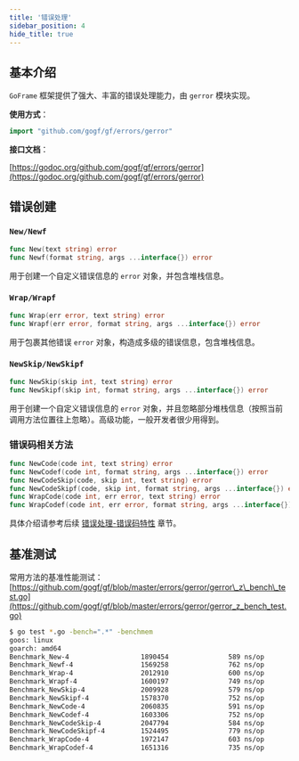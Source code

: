 ```yaml
---
title: '错误处理'
sidebar_position: 4
hide_title: true
---
```


## 基本介绍

`GoFrame` 框架提供了强大、丰富的错误处理能力，由 `gerror` 模块实现。

**使用方式**：

```go
import "github.com/gogf/gf/errors/gerror"

```

**接口文档**：

[https://godoc.org/github.com/gogf/gf/errors/gerror](https://godoc.org/github.com/gogf/gf/errors/gerror)

## 错误创建

### `New/Newf`

```go
func New(text string) error
func Newf(format string, args ...interface{}) error
```

用于创建一个自定义错误信息的 `error` 对象，并包含堆栈信息。

### `Wrap/Wrapf`

```go
func Wrap(err error, text string) error
func Wrapf(err error, format string, args ...interface{}) error
```

用于包裹其他错误 `error` 对象，构造成多级的错误信息，包含堆栈信息。

### `NewSkip/NewSkipf`

```go
func NewSkip(skip int, text string) error
func NewSkipf(skip int, format string, args ...interface{}) error
```

用于创建一个自定义错误信息的 `error` 对象，并且忽略部分堆栈信息（按照当前调用方法位置往上忽略）。高级功能，一般开发者很少用得到。

### 错误码相关方法

```go
func NewCode(code int, text string) error
func NewCodef(code int, format string, args ...interface{}) error
func NewCodeSkip(code, skip int, text string) error
func NewCodeSkipf(code, skip int, format string, args ...interface{}) error
func WrapCode(code int, err error, text string) error
func WrapCodef(code int, err error, format string, args ...interface{}) error
```

具体介绍请参考后续 [错误处理-错误码特性](output/goframe-v1.15-md/核心组件/错误处理/错误处理-错误码特性) 章节。

## 基准测试

常用方法的基准性能测试： [https://github.com/gogf/gf/blob/master/errors/gerror/gerror\_z\_bench\_test.go](https://github.com/gogf/gf/blob/master/errors/gerror/gerror_z_bench_test.go)

```bash
$ go test *.go -bench=".*" -benchmem
goos: linux
goarch: amd64
Benchmark_New-4                  1890454               589 ns/op             256 B/op          1 allocs/op
Benchmark_Newf-4                 1569258               762 ns/op             324 B/op          3 allocs/op
Benchmark_Wrap-4                 2012910               600 ns/op             256 B/op          1 allocs/op
Benchmark_Wrapf-4                1600197               749 ns/op             324 B/op          3 allocs/op
Benchmark_NewSkip-4              2009928               579 ns/op             256 B/op          1 allocs/op
Benchmark_NewSkipf-4             1578370               752 ns/op             324 B/op          3 allocs/op
Benchmark_NewCode-4              2060835               591 ns/op             256 B/op          1 allocs/op
Benchmark_NewCodef-4             1603306               752 ns/op             324 B/op          3 allocs/op
Benchmark_NewCodeSkip-4          2047794               584 ns/op             256 B/op          1 allocs/op
Benchmark_NewCodeSkipf-4         1524495               779 ns/op             324 B/op          3 allocs/op
Benchmark_WrapCode-4             1972147               603 ns/op             256 B/op          1 allocs/op
Benchmark_WrapCodef-4            1651316               735 ns/op             324 B/op          3 allocs/op
```